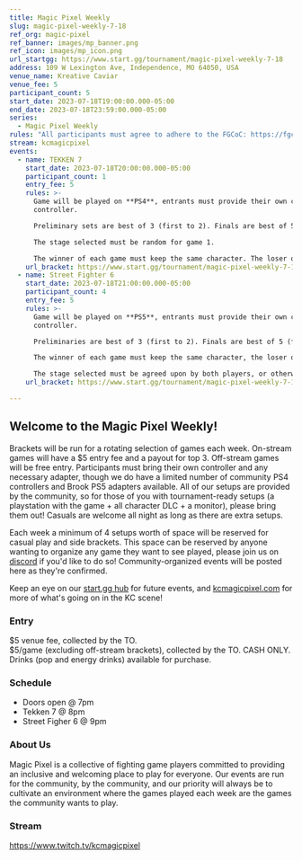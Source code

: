 ```yaml
---
title: Magic Pixel Weekly
slug: magic-pixel-weekly-7-18
ref_org: magic-pixel
ref_banner: images/mp_banner.png
ref_icon: images/mp_icon.png
url_startgg: https://www.start.gg/tournament/magic-pixel-weekly-7-18
address: 109 W Lexington Ave, Independence, MO 64050, USA
venue_name: Kreative Caviar
venue_fee: 5
participant_count: 5
start_date: 2023-07-18T19:00:00.000-05:00
end_date: 2023-07-18T23:59:00.000-05:00
series:
  - Magic Pixel Weekly
rules: "All participants must agree to adhere to the FGCoC: https://fgcoc.com/"
stream: kcmagicpixel
events:
  - name: TEKKEN 7
    start_date: 2023-07-18T20:00:00.000-05:00
    participant_count: 1
    entry_fee: 5
    rules: >-
      Game will be played on **PS4**, entrants must provide their own compatible
      controller.  

      Preliminary sets are best of 3 (first to 2). Finals are best of 5 (first to 3).  

      The stage selected must be random for game 1.  

      The winner of each game must keep the same character. The loser of that game may select a stage (with the same character), or switch character (with a random stage).
    url_bracket: https://www.start.gg/tournament/magic-pixel-weekly-7-18/events/tekken-7/brackets/1399559/2123486
  - name: Street Fighter 6
    start_date: 2023-07-18T21:00:00.000-05:00
    participant_count: 4
    entry_fee: 5
    rules: >-
      Game will be played on **PS5**, entrants must provide their own compatible
      controller.  

      Preliminaries are best of 3 (first to 2). Finals are best of 5 (first to 3).  

      The winner of each game must keep the same character, the loser of that game may switch characters.  

      The stage selected must be agreed upon by both players, or otherwise selected at random.
    url_bracket: https://www.start.gg/tournament/magic-pixel-weekly-7-18/events/street-fighter-6/brackets/1399564/2123491

---
```


## Welcome to the Magic Pixel Weekly! 

Brackets will be run for a rotating selection of games each week. On-stream games will have a $5 entry fee and a payout for top 3. Off-stream games will be free entry. Participants must bring their own controller and any necessary adapter, though we do have a limited number of community PS4 controllers and Brook PS5 adapters available. All of our setups are provided by the community, so for those of you with tournament-ready setups (a playstation with the game + all character DLC + a monitor), please bring them out! Casuals are welcome all night as long as there are extra setups.

Each week a minimum of 4 setups worth of space will be reserved for casual play and side brackets. This space can be reserved by anyone wanting to organize any game they want to see played, please join us on [discord](https://discord.gg/jkmn6CVrrQ) if you'd like to do so! Community-organized events will be posted here as they're confirmed.

Keep an eye on our [start.gg hub](https://www.start.gg/hub/magic-pixel) for future events, and [kcmagicpixel.com](https://kcmagicpixel.com) for more of what's going on in the KC scene!

### Entry

$5 venue fee, collected by the TO.  
$5/game (excluding off-stream brackets), collected by the TO. CASH ONLY.  
Drinks (pop and energy drinks) available for purchase.


### Schedule
- Doors open @ 7pm
- Tekken 7 @ 8pm
- Street Figher 6 @ 9pm


### About Us

Magic Pixel is a collective of fighting game players committed to providing an inclusive and welcoming place to play for everyone. Our events are run for the community, by the community, and our priority will always be to cultivate an environment where the games played each week are the games the community wants to play.

### Stream
https://www.twitch.tv/kcmagicpixel
  